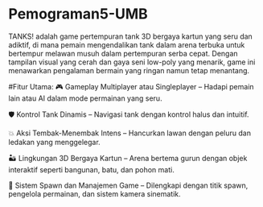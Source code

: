 # Pemograman5-UMB
TANKS! adalah game pertempuran tank 3D bergaya kartun yang seru dan adiktif, di mana pemain mengendalikan tank dalam arena terbuka untuk bertempur melawan musuh dalam pertempuran serba cepat. Dengan tampilan visual yang cerah dan gaya seni low-poly yang menarik, game ini menawarkan pengalaman bermain yang ringan namun tetap menantang.

#Fitur Utama:
🎮 Gameplay Multiplayer atau Singleplayer – Hadapi pemain lain atau AI dalam mode permainan yang seru.

🛡️ Kontrol Tank Dinamis – Navigasi tank dengan kontrol halus dan intuitif.

💥 Aksi Tembak-Menembak Intens – Hancurkan lawan dengan peluru dan ledakan yang menggelegar.

🏜️ Lingkungan 3D Bergaya Kartun – Arena bertema gurun dengan objek interaktif seperti bangunan, batu, dan pohon mati.

🔄 Sistem Spawn dan Manajemen Game – Dilengkapi dengan titik spawn, pengelola permainan, dan sistem kamera sinematik.
